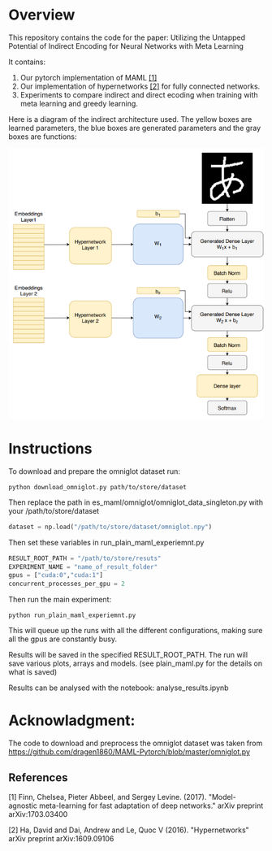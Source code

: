 # Overview
This repository contains the code for the paper: Utilizing the Untapped Potential of Indirect Encoding for Neural Networks with Meta Learning

It contains:
1. Our pytorch implementation of MAML [[1]](#1)
2. Our implementation of hypernetworks [[2]](#2) for fully connected networks.
3. Experiments to compare indirect and direct ecoding when training with meta learning and greedy learning.

Here is a diagram of the indirect architecture used. The yellow boxes are learned parameters, the blue boxes are generated parameters and the gray boxes are functions:

![Alt text](images/architecture.PNG?raw=true "Indirect encoding architecture")

# Instructions
To download and prepare the omniglot dataset run:
```shell
python download_omniglot.py path/to/store/dataset
```
Then replace the path in es_maml/omniglot/omniglot_data_singleton.py with your /path/to/store/dataset
```python
dataset = np.load("/path/to/store/dataset/omniglot.npy")
```

Then set these variables in run_plain_maml_experiemnt.py
```python
RESULT_ROOT_PATH = "/path/to/store/resuts"
EXPERIMENT_NAME = "name_of_result_folder"
gpus = ["cuda:0","cuda:1"]
concurrent_processes_per_gpu = 2
```
Then run the main experiment:
```shell
python run_plain_maml_experiemnt.py
```
This will queue up the runs with all the different configurations, making sure all the gpus are constantly busy.

Results will be saved in the specified RESULT_ROOT_PATH. The run will save various plots, arrays and models. (see plain_maml.py for the details on what is saved)

Results can be analysed with the notebook: analyse_results.ipynb




# Acknowladgment:
The code to download and preprocess the omniglot dataset was taken from https://github.com/dragen1860/MAML-Pytorch/blob/master/omniglot.py



## References
<a id="1">[1]</a> 
Finn, Chelsea, Pieter Abbeel, and Sergey Levine. (2017). 
"Model-agnostic meta-learning for fast adaptation of deep networks."
arXiv preprint arXiv:1703.03400

<a id="2">[2]</a> 
Ha, David and Dai, Andrew and Le, Quoc V (2016). 
"Hypernetworks"
arXiv preprint arXiv:1609.09106

